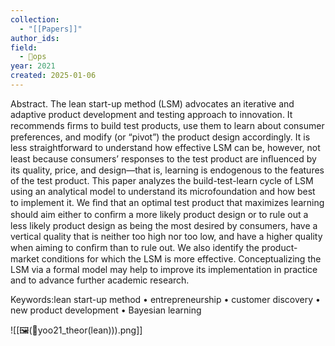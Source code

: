 ```yaml
---
collection:
  - "[[Papers]]"
author_ids:
field:
  - 🐙ops
year: 2021
created: 2025-01-06
---
```


Abstract. The lean start-up method (LSM) advocates an iterative and adaptive product development and testing approach to innovation. It recommends ﬁrms to build test products, use them to learn about consumer preferences, and modify (or “pivot”) the product design accordingly. It is less straightforward to understand how effective LSM can be, however, not least because consumers’ responses to the test product are inﬂuenced by its quality, price, and design—that is, learning is endogenous to the features of the test product. This paper analyzes the build-test-learn cycle of LSM using an analytical model to understand its microfoundation and how best to implement it. We ﬁnd that an optimal test product that maximizes learning should aim either to conﬁrm a more likely product design or to rule out a less likely product design as being the most desired by consumers, have a vertical quality that is neither too high nor too low, and have a higher quality when aiming to conﬁrm than to rule out. We also identify the product-market conditions for which the LSM is more effective. Conceptualizing the LSM via a formal model may help to improve its implementation in practice and to advance further academic research.

Keywords:lean start-up method • entrepreneurship • customer discovery • new product development • Bayesian learning

![[🖼️(📜yoo21_theor(lean))).png]]